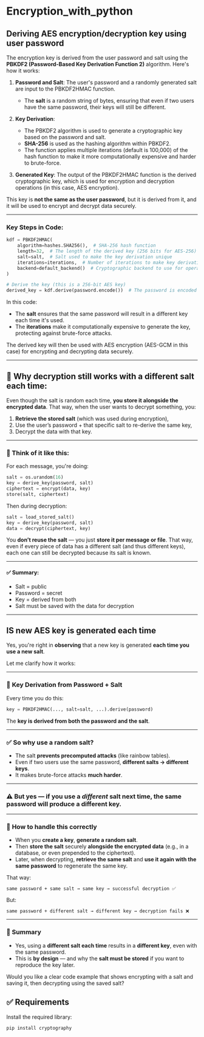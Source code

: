 # Encryption_with_python

## Deriving AES encryption/decryption key using user password

The encryption key is derived from the user password and salt using the **PBKDF2 (Password-Based Key Derivation Function 2)** algorithm. Here's how it works:

1. **Password and Salt**: The user's password and a randomly generated salt are input to the PBKDF2HMAC function.

   * The **salt** is a random string of bytes, ensuring that even if two users have the same password, their keys will still be different.

2. **Key Derivation**:

   * The PBKDF2 algorithm is used to generate a cryptographic key based on the password and salt.
   * **SHA-256** is used as the hashing algorithm within PBKDF2.
   * The function applies multiple iterations (default is 100,000) of the hash function to make it more computationally expensive and harder to brute-force.

3. **Generated Key**: The output of the PBKDF2HMAC function is the derived cryptographic key, which is used for encryption and decryption operations (in this case, AES encryption).

This key is **not the same as the user password**, but it is derived from it, and it will be used to encrypt and decrypt data securely.

---

### Key Steps in Code:

```python
kdf = PBKDF2HMAC(
    algorithm=hashes.SHA256(),  # SHA-256 hash function
    length=32,  # The length of the derived key (256 bits for AES-256)
    salt=salt,  # Salt used to make the key derivation unique
    iterations=iterations,  # Number of iterations to make key derivation slow and secure
    backend=default_backend()  # Cryptographic backend to use for operations
)

# Derive the key (this is a 256-bit AES key)
derived_key = kdf.derive(password.encode())  # The password is encoded to bytes
```



In this code:

* The **salt** ensures that the same password will result in a different key each time it's used.
* The **iterations** make it computationally expensive to generate the key, protecting against brute-force attacks.

The derived key will then be used with AES encryption (AES-GCM in this case) for encrypting and decrypting data securely.

----

## 🔑 Why decryption still works with a different salt each time:

Even though the salt is random each time, **you store it alongside the encrypted data**. That way, when the user wants to decrypt something, you:

1. **Retrieve the stored salt** (which was used during encryption),
2. Use the user’s password + that specific salt to re-derive the same key,
3. Decrypt the data with that key.

---

### 🔁 Think of it like this:

For each message, you're doing:

```python
salt = os.urandom(16)
key = derive_key(password, salt)
ciphertext = encrypt(data, key)
store(salt, ciphertext)
```

Then during decryption:

```python
salt = load_stored_salt()
key = derive_key(password, salt)
data = decrypt(ciphertext, key)
```

You **don’t reuse the salt** — you just **store it per message or file**. That way, even if every piece of data has a different salt (and thus different keys), each one can still be decrypted because its salt is known.

---

#### ✅ Summary:

* Salt = public
* Password = secret
* Key = derived from both
* Salt must be saved with the data for decryption

---


## IS new AES key is generated each time

Yes, you're right in **observing** that a new key is generated **each time you use a new salt**.

Let me clarify how it works:

---

### 🔐 **Key Derivation from Password + Salt**

Every time you do this:

```python
key = PBKDF2HMAC(..., salt=salt, ...).derive(password)
```

The **key is derived from both the password and the salt**.

---

### ✅ So why use a random salt?

* The salt **prevents precomputed attacks** (like rainbow tables).
* Even if two users use the same password, **different salts → different keys**.
* It makes brute-force attacks **much harder**.

---

### ⚠️ But yes — **if you use a *different* salt next time**, the same password will produce a **different key**.

---

### 🧠 **How to handle this correctly**

* When you **create a key**, **generate a random salt**.
* Then **store the salt** securely **alongside the encrypted data** (e.g., in a database, or even prepended to the ciphertext).
* Later, when decrypting, **retrieve the same salt** and **use it again with the same password** to regenerate the same key.

That way:

```plaintext
same password + same salt → same key → successful decryption ✅
```

But:

```plaintext
same password + different salt → different key → decryption fails ❌
```

---

### 🔄 Summary

* Yes, using a **different salt each time** results in a **different key**, even with the same password.
* This is **by design** — and why the **salt must be stored** if you want to reproduce the key later.

Would you like a clear code example that shows encrypting with a salt and saving it, then decrypting using the saved salt?


## ✅ Requirements

Install the required library:

```
pip install cryptography
```
